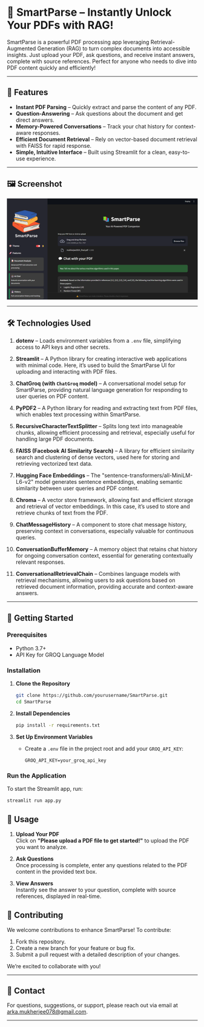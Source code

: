 # 📖 SmartParse – Instantly Unlock Your PDFs with RAG!

SmartParse is a powerful PDF processing app leveraging Retrieval-Augmented Generation (RAG) to turn complex documents into accessible insights. Just upload your PDF, ask questions, and receive instant answers, complete with source references. Perfect for anyone who needs to dive into PDF content quickly and efficiently!

---

## 🌟 Features
- **Instant PDF Parsing** – Quickly extract and parse the content of any PDF.
- **Question-Answering** – Ask questions about the document and get direct answers.
- **Memory-Powered Conversations** – Track your chat history for context-aware responses.
- **Efficient Document Retrieval** – Rely on vector-based document retrieval with FAISS for rapid response.
- **Simple, Intuitive Interface** – Built using Streamlit for a clean, easy-to-use experience.

---

## 🖼️ Screenshot
![SmartParse Screenshot](assets/image_2024-11-10_010800043.png)

---

## 🛠️ Technologies Used

1. **dotenv** – Loads environment variables from a `.env` file, simplifying access to API keys and other secrets.

2. **Streamlit** – A Python library for creating interactive web applications with minimal code. Here, it’s used to build the SmartParse UI for uploading and interacting with PDF files.

3. **ChatGroq (with `ChatGroq` model)** – A conversational model setup for SmartParse, providing natural language generation for responding to user queries on PDF content.

4. **PyPDF2** – A Python library for reading and extracting text from PDF files, which enables text processing within SmartParse.

5. **RecursiveCharacterTextSplitter** – Splits long text into manageable chunks, allowing efficient processing and retrieval, especially useful for handling large PDF documents.

6. **FAISS (Facebook AI Similarity Search)** – A library for efficient similarity search and clustering of dense vectors, used here for storing and retrieving vectorized text data.

7. **Hugging Face Embeddings** – The "sentence-transformers/all-MiniLM-L6-v2" model generates sentence embeddings, enabling semantic similarity between user queries and PDF content.

8. **Chroma** – A vector store framework, allowing fast and efficient storage and retrieval of vector embeddings. In this case, it’s used to store and retrieve chunks of text from the PDF.

9. **ChatMessageHistory** – A component to store chat message history, preserving context in conversations, especially valuable for continuous queries.

10. **ConversationBufferMemory** – A memory object that retains chat history for ongoing conversation context, essential for generating contextually relevant responses.

11. **ConversationalRetrievalChain** – Combines language models with retrieval mechanisms, allowing users to ask questions based on retrieved document information, providing accurate and context-aware answers.

---

## 🚀 Getting Started

### Prerequisites
- Python 3.7+
- API Key for GROQ Language Model

### Installation

1. **Clone the Repository**
    ```bash
    git clone https://github.com/yourusername/SmartParse.git
    cd SmartParse
    ```

2. **Install Dependencies**
    ```bash
    pip install -r requirements.txt
    ```

3. **Set Up Environment Variables**
    - Create a `.env` file in the project root and add your `GROQ_API_KEY`:
      ```dotenv
      GROQ_API_KEY=your_groq_api_key
      ```

### Run the Application
To start the Streamlit app, run:
```bash
streamlit run app.py
```

## 📘 Usage

1. **Upload Your PDF**  
   Click on **"Please upload a PDF file to get started!"** to upload the PDF you want to analyze.

2. **Ask Questions**  
   Once processing is complete, enter any questions related to the PDF content in the provided text box.

3. **View Answers**  
   Instantly see the answer to your question, complete with source references, displayed in real-time.

## 👥 Contributing

We welcome contributions to enhance SmartParse! To contribute:
1. Fork this repository.
2. Create a new branch for your feature or bug fix.
3. Submit a pull request with a detailed description of your changes.

We’re excited to collaborate with you!

---

## 📧 Contact

For questions, suggestions, or support, please reach out via email at [arka.mukherjee078@gmail.com](mailto:arka.mukherjee078@gmail.com).

---

